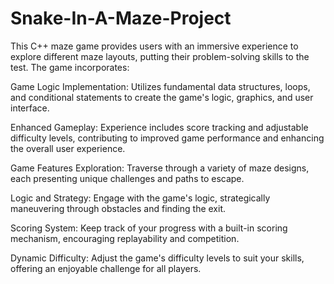 # Snake-In-A-Maze-Project
This C++ maze game provides users with an immersive experience to explore different maze layouts, putting their problem-solving skills to the test. The game incorporates:

Game Logic Implementation: Utilizes fundamental data structures, loops, and conditional statements to create the game's logic, graphics, and user interface.

Enhanced Gameplay: Experience includes score tracking and adjustable difficulty levels, contributing to improved game performance and enhancing the overall user experience.

Game Features
Exploration: Traverse through a variety of maze designs, each presenting unique challenges and paths to escape.

Logic and Strategy: Engage with the game's logic, strategically maneuvering through obstacles and finding the exit.

Scoring System: Keep track of your progress with a built-in scoring mechanism, encouraging replayability and competition.

Dynamic Difficulty: Adjust the game's difficulty levels to suit your skills, offering an enjoyable challenge for all players.

